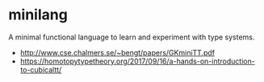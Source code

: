 # minilang

A minimal functional language to learn and experiment with type systems.

* http://www.cse.chalmers.se/~bengt/papers/GKminiTT.pdf
* https://homotopytypetheory.org/2017/09/16/a-hands-on-introduction-to-cubicaltt/
